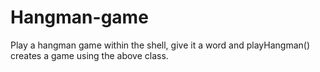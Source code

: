 # Hangman-game
Play a hangman game within the shell, give it a word and playHangman() creates a game using the above class.
